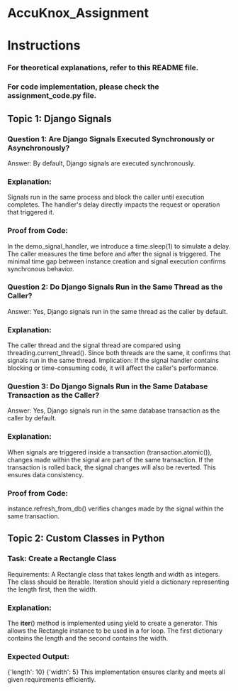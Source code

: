 # AccuKnox_Assignment

# Instructions
### For theoretical explanations, refer to this README file.
### For code implementation, please check the assignment_code.py file.


## Topic 1: Django Signals

### Question 1: Are Django Signals Executed Synchronously or Asynchronously?

Answer:
By default, Django signals are executed synchronously.

### Explanation:
Signals run in the same process and block the caller until execution completes.
The handler's delay directly impacts the request or operation that triggered it.

### Proof from Code:
In the demo_signal_handler, we introduce a time.sleep(1) to simulate a delay.
The caller measures the time before and after the signal is triggered.
The minimal time gap between instance creation and signal execution confirms synchronous behavior.

### Question 2: Do Django Signals Run in the Same Thread as the Caller?

Answer:
Yes, Django signals run in the same thread as the caller by default.

### Explanation:
The caller thread and the signal thread are compared using threading.current_thread().
Since both threads are the same, it confirms that signals run in the same thread.
Implication:
If the signal handler contains blocking or time-consuming code, it will affect the caller's performance.

### Question 3: Do Django Signals Run in the Same Database Transaction as the Caller?

Answer:
Yes, Django signals run in the same database transaction as the caller by default.
### Explanation:
When signals are triggered inside a transaction (transaction.atomic()), changes made within the signal are part of the same transaction.
If the transaction is rolled back, the signal changes will also be reverted.
This ensures data consistency.

### Proof from Code:
instance.refresh_from_db() verifies changes made by the signal within the same transaction.



## Topic 2: Custom Classes in Python

### Task: Create a Rectangle Class

Requirements:
A Rectangle class that takes length and width as integers.
The class should be iterable.
Iteration should yield a dictionary representing the length first, then the width.

### Explanation:
The __iter__() method is implemented using yield to create a generator.
This allows the Rectangle instance to be used in a for loop.
The first dictionary contains the length and the second contains the width.

### Expected Output:

{'length': 10}
{'width': 5}
This implementation ensures clarity and meets all given requirements efficiently.
